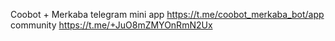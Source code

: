 Coobot + Merkaba telegram mini app https://t.me/coobot_merkaba_bot/app
community https://t.me/+JuO8mZMYOnRmN2Ux
